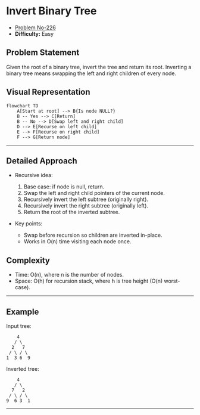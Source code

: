 # Invert Binary Tree

-  [Problem No-226](https://leetcode.com/problems/invert-binary-tree/)
- **Difficulty:** Easy

## Problem Statement

Given the root of a binary tree, invert the tree and return its root. Inverting a binary tree means swapping the left and right children of every node.

## Visual Representation

```mermaid
flowchart TD
    A[Start at root] --> B{Is node NULL?}
    B -- Yes --> C[Return]
    B -- No --> D[Swap left and right child]
    D --> E[Recurse on left child]
    E --> F[Recurse on right child]
    F --> G[Return node]
```

---

## Detailed Approach

- Recursive idea:
  1. Base case: if node is null, return.
  2. Swap the left and right child pointers of the current node.
  3. Recursively invert the left subtree (originally right).
  4. Recursively invert the right subtree (originally left).
  5. Return the root of the inverted subtree.

- Key points:
  - Swap before recursion so children are inverted in-place.
  - Works in O(n) time visiting each node once.

## Complexity

- Time: O(n), where n is the number of nodes.
- Space: O(h) for recursion stack, where h is tree height (O(n) worst-case).

---

## Example

Input tree:
```
    4
   / \
  2   7
 / \ / \
1  3 6  9
```

Inverted tree:
```
    4
   / \
  7   2
 / \ / \
9  6 3  1
```

---